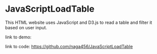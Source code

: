 # JavaScriptLoadTable

This HTML website uses JavaScript and D3.js to read a table and filter it based on user input.

link to demo:

link to code:
https://github.com/naga456/JavaScriptLoadTable
